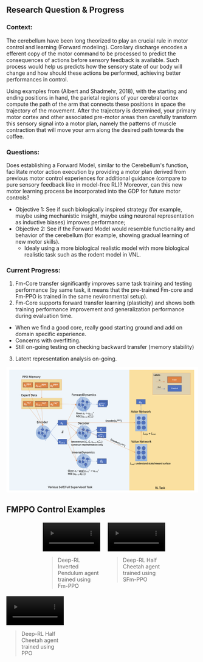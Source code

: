 ## Research Question & Progress

### Context:
The cerebellum have been long theorized to play an crucial rule in motor control and learning (Forward modeling). Corollary discharge encodes a efferent copy of the motor command to be processed to predict the consequences of actions before sensory feedback is available. Such process would help us predicts how the sensory state of our body will change and how should these actions be performed, achieving better performances in control.

Using examples from (Albert and Shadmehr, 2018), with the starting and ending positions in hand, the parietal regions of your cerebral cortex compute the path of the arm that connects these positions in space the trajectory of the movement. After the trajectory is determined, your primary motor cortex and other associated pre-motor areas then carefully transform this sensory signal into a motor plan, namely the patterns of muscle contraction that will move your arm along the desired path towards the coffee.

### Questions:
Does establishing a Forward Model, similar to the Cerebellum's function, facilitate motor action execution by providing a motor plan derived from previous motor control experiences for additional guidance (compare to pure sensory feedback like in model-free RL)? Moreover, can this new motor learning process be incorporated into the GDP for future motor controls?

- Objective 1: See if such biologically inspired strategy (for example, maybe using mechanistic insight, maybe using neuronal representation as inductive biases) improves performance;
- Objective 2: See if the Forward Model would resemble functionality and behavior of the cerebellum (for example, showing gradual learning of new motor skills).
  - Idealy using a more biological realistic model with more biological realistic task such as the rodent model in VNL.

### Current Progress:
1. Fm-Core transfer significantly improves same task training and testing performance (by same task, it means that the pre-trained Fm-core and Fm-PPO is trained in the same nevironmental setup).
2. Fm-Core supports forward transfer learning (plasticity) and shows both training performance improvement and generalization performance during evaluation time.
  - When we find a good core, really good starting ground and add on domain specific experience.
  - Concerns with overfitting.
  - Still on-going testing on checking backward transfer (memory stability)
3. Latent representation analysis on-going.

![Alt text](demos/dynamics_model.png)

## FMPPO Control Examples
<div style="width: 100%; padding: 5px; display: flex; justify-content: center; gap: 20px;">
          <div style="width: 30%; display: flex; flex-direction: column; align-items: center;">
            <video controls autoplay style="width: 100%; height: auto;" muted>
              <source src="../VNL-MVP/demo1.mp4" type="video/mp4">
              Your browser does not support the video tag.
            </video>
            <blockquote>Deep-RL Inverted Pendulum agent trained using Fm-PPO</blockquote>
          </div>
          <div style="width: 30%; display: flex; flex-direction: column; align-items: center;">
            <video controls autoplay style="width: 100%; height: auto;" muted>
              <source src="../VNL-MVP/sfmppo_converge_712.mp4" type="video/mp4">
              Your browser does not support the video tag.
            </video>
            <blockquote>Deep-RL Half Cheetah agent trained using SFm-PPO</blockquote>
          </div>
        </div>
        <div style="width: 30%; display: flex; flex-direction: column; align-items: center;">
            <video controls autoplay style="width: 100%; height: auto;" muted>
              <source src="../VNL-MVP/demos/ppo_5e6_nice.mp4" type="video/mp4">
              Your browser does not support the video tag.
            </video>
            <blockquote>Deep-RL Half Cheetah agent trained using PPO</blockquote>
          </div>
        </div>